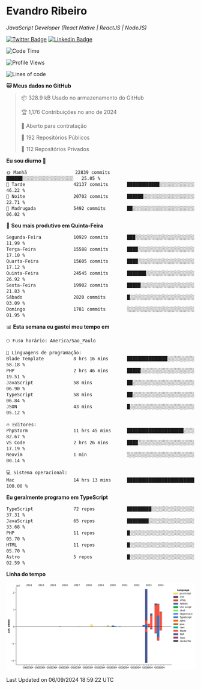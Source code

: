 # Evandro **Ribeiro**

*JavaScript Developer (React Native | ReactJS | NodeJS)*

[![Twitter Badge](https://img.shields.io/badge/-@ribeiroevandro-201B2D?style=flat-square&labelColor=201B2D&logo=twitter&logoColor=white&link=https://twitter.com/ribeiroevandro)](https://twitter.com/ribeiroevandro) 
[![Linkedin Badge](https://img.shields.io/badge/-Evandro%20Ribeiro-201B2D?style=flat-square&logo=Linkedin&logoColor=white&link=https://www.linkedin.com/in/ribeiroevandro)](https://www.linkedin.com/in/ribeiroevandro) 


<!--START_SECTION:waka-->
![Code Time](http://img.shields.io/badge/Code%20Time-4%2C096%20hrs%2037%20mins-blue)

![Profile Views](http://img.shields.io/badge/Visualizac%C3%B5es%20do%20perfil-2-blue)

![Lines of code](https://img.shields.io/badge/Desde%20o%20Hello%20World%20eu%20escrevi-71.3%20million%20linhas%20de%20c%C3%B3digo-blue)

**🐱 Meus dados no GitHub** 

> 📦 328.9 kB Usado no armazenamento do GitHub 
 > 
> 🏆 1,176 Contribuições no ano de 2024
 > 
> 💼 Aberto para contratação
 > 
> 📜 192 Repositórios Públicos 
 > 
> 🔑 112 Repositórios Privados 
 > 
**Eu sou diurno 🐤** 

```text
🌞 Manhã                  22839 commits       ██████░░░░░░░░░░░░░░░░░░░   25.05 % 
🌆 Tarde                  42137 commits       ████████████░░░░░░░░░░░░░   46.22 % 
🌃 Noite                  20702 commits       ██████░░░░░░░░░░░░░░░░░░░   22.71 % 
🌙 Madrugada              5492 commits        ██░░░░░░░░░░░░░░░░░░░░░░░   06.02 % 
```
📅 **Sou mais produtivo em Quinta-Feira** 

```text
Segunda-Feira            10929 commits       ███░░░░░░░░░░░░░░░░░░░░░░   11.99 % 
Terça-Feira              15588 commits       ████░░░░░░░░░░░░░░░░░░░░░   17.10 % 
Quarta-Feira             15605 commits       ████░░░░░░░░░░░░░░░░░░░░░   17.12 % 
Quinta-Feira             24545 commits       ███████░░░░░░░░░░░░░░░░░░   26.92 % 
Sexta-Feira              19902 commits       █████░░░░░░░░░░░░░░░░░░░░   21.83 % 
Sábado                   2820 commits        █░░░░░░░░░░░░░░░░░░░░░░░░   03.09 % 
Domingo                  1781 commits        ░░░░░░░░░░░░░░░░░░░░░░░░░   01.95 % 
```


📊 **Esta semana eu gastei meu tempo em** 

```text
🕑︎ Fuso horário: America/Sao_Paulo

💬 Linguagens de programação: 
Blade Template           8 hrs 16 mins       ███████████████░░░░░░░░░░   58.18 % 
PHP                      2 hrs 46 mins       █████░░░░░░░░░░░░░░░░░░░░   19.51 % 
JavaScript               58 mins             ██░░░░░░░░░░░░░░░░░░░░░░░   06.90 % 
TypeScript               58 mins             ██░░░░░░░░░░░░░░░░░░░░░░░   06.84 % 
JSON                     43 mins             █░░░░░░░░░░░░░░░░░░░░░░░░   05.12 % 

🔥 Editores: 
PhpStorm                 11 hrs 45 mins      █████████████████████░░░░   82.67 % 
VS Code                  2 hrs 26 mins       ████░░░░░░░░░░░░░░░░░░░░░   17.19 % 
Neovim                   1 min               ░░░░░░░░░░░░░░░░░░░░░░░░░   00.14 % 

💻 Sistema operacional: 
Mac                      14 hrs 13 mins      █████████████████████████   100.00 % 
```

**Eu geralmente programo em TypeScript** 

```text
TypeScript               72 repos            █████████░░░░░░░░░░░░░░░░   37.31 % 
JavaScript               65 repos            ████████░░░░░░░░░░░░░░░░░   33.68 % 
PHP                      11 repos            █░░░░░░░░░░░░░░░░░░░░░░░░   05.70 % 
HTML                     11 repos            █░░░░░░░░░░░░░░░░░░░░░░░░   05.70 % 
Astro                    5 repos             █░░░░░░░░░░░░░░░░░░░░░░░░   02.59 % 
```



**Linha do tempo**

![Lines of Code chart](https://raw.githubusercontent.com/ribeiroevandro/ribeiroevandro/main/assets/bar_graph.png)


 Last Updated on 06/09/2024 18:59:22 UTC
<!--END_SECTION:waka-->
